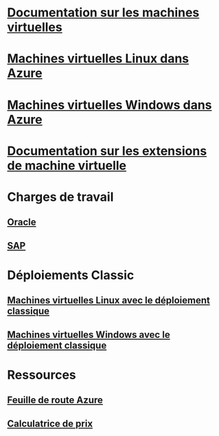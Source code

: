 # [Documentation sur les machines virtuelles](index.md)

# [Machines virtuelles Linux dans Azure](linux/overview.md)
# [Machines virtuelles Windows dans Azure](windows/overview.md)
# [Documentation sur les extensions de machine virtuelle](extensions/overview.md)
# Charges de travail
## [Oracle](workloads/oracle/oracle-considerations.md)
## [SAP](workloads/sap/get-started.md)
# Déploiements Classic
## [Machines virtuelles Linux avec le déploiement classique](linux/overview.md?toc=%2fazure%2fvirtual-machines%2flinux%2fclassic%2ftoc.json)
## [Machines virtuelles Windows avec le déploiement classique](windows/overview.md?toc=%2fazure%2fvirtual-machines%2fwindows%2fclassic%2ftoc.json)
# Ressources
## [Feuille de route Azure](https://azure.microsoft.com/roadmap/?category=compute)
## [Calculatrice de prix](https://azure.microsoft.com/pricing/calculator/)
